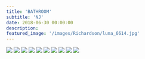 ```yaml
---
title: 'BATHROOM'
subtitle: 'NJ'
date: 2018-06-30 00:00:00
description: 
featured_image: '/images/Richardson/luna_6614.jpg'
---
```


<div class="gallery" data-columns="2">
	<img src="/images/Richardson/luna_6614.jpg">
	<img src="/images/Richardson/luna_6615.jpg">
	<img src="/images/Richardson/Luna_6627.jpg">
	<img src="/images/Richardson/luna_6634.jpg">
	<img src="/images/Richardson/luna_6640.jpg">
	<img src="/images/Richardson/luna_6672.jpg">
	<img src="/images/Richardson/luna6652.jpg">
	<img src="/images/Richardson/luna6916.jpg">
	<img src="/images/Richardson/luna6933.jpg">
	<img src="/images/Richardson/luna6948.jpg">
</div>
